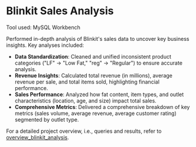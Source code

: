 # Blinkit Sales Analysis

Tool used: MySQL Workbench

Performed in-depth analysis of Blinkit's sales data to uncover key business insights. Key analyses included:

* **Data Standardization**: Cleaned and unified inconsistent product categories ("LF" → "Low Fat," "reg" → "Regular") to ensure accurate analysis. 
* **Revenue Insights**: Calculated total revenue (in millions), average revenue per sale, and total items sold, highlighting financial performance. 
* **Sales Performance**: Analyzed how fat content, item types, and outlet characteristics (location, age, and size) impact total sales. 
* **Comprehensive Metrics**: Delivered a comprehensive breakdown of key metrics (sales volume, average revenue, average customer rating) segmented by outlet type.

For a detailed project overview, i.e., queries and results, refer to [overview_blinkit_analysis](https://github.com/Anandhi-Balu/SQL-Projects/blob/main/Blinkit%20Sales%20Analysis/overview_blinkit_analysis.pdf).
